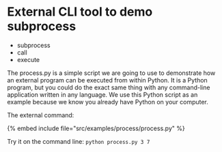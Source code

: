 # External CLI tool to demo subprocess


* subprocess
* call
* execute


The process.py is a simple script we are going to use to demonstrate how an external program can be executed from within Python.
It is a Python program, but you could do the exact same thing with any command-line application written in any language.
We use this Python script as an example because we know you already have Python on your computer.


The external command:

{% embed include file="src/examples/process/process.py" %}

Try it on the command line: `python process.py 3 7`


